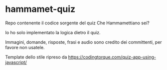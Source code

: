 # hammamet-quiz
Repo contenente il codice sorgente del quiz Che Hammamettiano sei?

Io ho solo implementato la logica dietro il quiz.

Immagini, domande, risposte, frasi e audio sono credito dei committenti, per favore non usatele.

Template dello stile ripreso da <https://codingtorque.com/quiz-app-using-javascript/>
